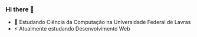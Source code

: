 ### Hi there 👋

- 🔭 Estudando Ciência da Computação na Universidade Federal de Lavras
- ⚡ Atualmente estudando Desenvolvimento Web
  
